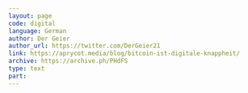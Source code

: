 ```yaml
---
layout: page
code: digital
language: German
author: Der Geier
author_url: https://twitter.com/DerGeier21
link: https://aprycot.media/blog/bitcoin-ist-digitale-knappheit/
archive: https://archive.ph/PHdFS
type: text
part: 
---
```

